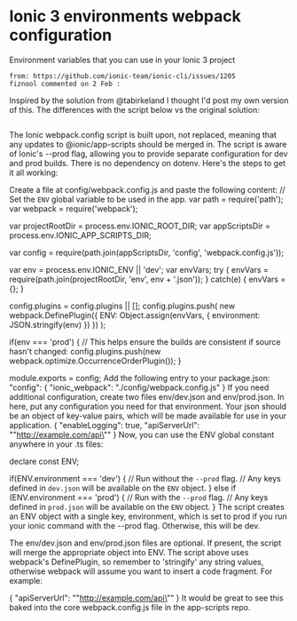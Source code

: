 # Ionic 3 environments webpack configuration
Environment variables that you can use in your Ionic 3 project
```
from: https://github.com/ionic-team/ionic-cli/issues/1205
fiznool commented on 2 Feb :
```


Inspired by the solution from @tabirkeland I thought I'd post my own version of this. The differences with the script below vs the original solution:
```
```
The Ionic webpack.config script is built upon, not replaced, meaning that any updates to @ionic/app-scripts should be merged in.
The script is aware of Ionic's --prod flag, allowing you to provide separate configuration for dev and prod builds.
There is no dependency on dotenv.
Here's the steps to get it all working:

Create a file at config/webpack.config.js and paste the following content:
// Set the `ENV` global variable to be used in the app.
var path = require('path');
var webpack = require('webpack');

var projectRootDir = process.env.IONIC_ROOT_DIR;
var appScriptsDir = process.env.IONIC_APP_SCRIPTS_DIR;

var config = require(path.join(appScriptsDir, 'config', 'webpack.config.js'));

var env = process.env.IONIC_ENV || 'dev';
var envVars;
try {
  envVars = require(path.join(projectRootDir, 'env', env + '.json'));
} catch(e) {
  envVars = {};
}

config.plugins = config.plugins || [];
config.plugins.push(
  new webpack.DefinePlugin({
    ENV: Object.assign(envVars, {
      environment: JSON.stringify(env)
    })
  })
);

if(env === 'prod') {
  // This helps ensure the builds are consistent if source hasn't changed:
  config.plugins.push(new webpack.optimize.OccurrenceOrderPlugin());
}

module.exports = config;
Add the following entry to your package.json:
  "config": {
    "ionic_webpack": "./config/webpack.config.js"
  }
If you need additional configuration, create two files env/dev.json and env/prod.json. In here, put any configuration you need for that environment. Your json should be an object of key-value pairs, which will be made available for use in your application.
{
  "enableLogging": true,
  "apiServerUrl": "\"http://example.com/api\""
}
Now, you can use the ENV global constant anywhere in your .ts files:

declare const ENV;

if(ENV.environment === 'dev') {
  // Run without the `--prod` flag.
  // Any keys defined in `dev.json` will be available on the `ENV` object.
} else if (ENV.environment === 'prod') {
  // Run with the `--prod` flag.
  // Any keys defined in `prod.json` will be available on the `ENV` object.
}
The script creates an ENV object with a single key, environment, which is set to prod if you run your ionic command with the --prod flag. Otherwise, this will be dev.

The env/dev.json and env/prod.json files are optional. If present, the script will merge the appropriate object into ENV. The script above uses webpack's DefinePlugin, so remember to 'stringify' any string values, otherwise webpack will assume you want to insert a code fragment. For example:

{
  "apiServerUrl": "\"http://example.com/api\""
}
It would be great to see this baked into the core webpack.config.js file in the app-scripts repo.
